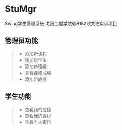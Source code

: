 # StuMgr
Swing学生管理系统 沈阳工程学院软B182耿文浩实训项目
## 管理员功能
> * 添加新课程
> * 添加新学生
> * 添加新班级
> * 查看课程成绩
> * 添加新成绩
## 学生功能
> * 查看我的成绩
> * 查看我的课程
> * 查看个人资料


